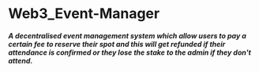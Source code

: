 # Web3_Event-Manager
##### A decentralised event management system which allow users to pay a certain fee to reserve their spot and this will get refunded if their attendance is confirmed or they lose the stake to the admin if they don't attend.
